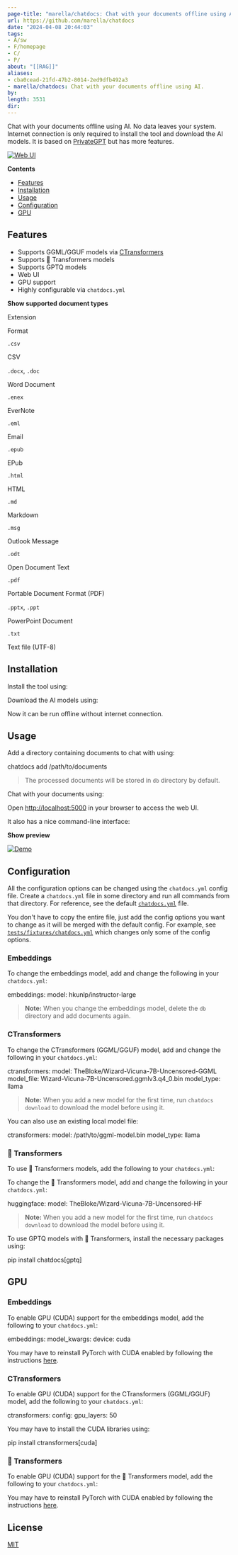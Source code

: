 ```yaml
---
page-title: "marella/chatdocs: Chat with your documents offline using AI."
url: https://github.com/marella/chatdocs
date: "2024-04-08 20:44:03"
tags: 
- A/sw
- F/homepage
- C/
- P/
about: "[[RAG]]"
aliases: 
- cba0cead-21fd-47b2-8014-2ed9dfb492a3
- marella/chatdocs: Chat with your documents offline using AI.
by: 
length: 3531
dir: 
---
```


Chat with your documents offline using AI. No data leaves your system. Internet connection is only required to install the tool and download the AI models. It is based on [PrivateGPT](https://github.com/imartinez/privateGPT) but has more features.

[![Web UI](https://github.com/marella/chatdocs/raw/main/docs/demo.png)](https://github.com/marella/chatdocs/raw/main/docs/demo.png)

**Contents**

-   [Features](https://github.com/marella/chatdocs#features)
-   [Installation](https://github.com/marella/chatdocs#installation)
-   [Usage](https://github.com/marella/chatdocs#usage)
-   [Configuration](https://github.com/marella/chatdocs#configuration)
-   [GPU](https://github.com/marella/chatdocs#gpu)

## Features

[](https://github.com/marella/chatdocs#features)

-   Supports GGML/GGUF models via [CTransformers](https://github.com/marella/ctransformers)
-   Supports 🤗 Transformers models
-   Supports GPTQ models
-   Web UI
-   GPU support
-   Highly configurable via `chatdocs.yml`

**Show supported document types**  

Extension

Format

`.csv`

CSV

`.docx`, `.doc`

Word Document

`.enex`

EverNote

`.eml`

Email

`.epub`

EPub

`.html`

HTML

`.md`

Markdown

`.msg`

Outlook Message

`.odt`

Open Document Text

`.pdf`

Portable Document Format (PDF)

`.pptx`, `.ppt`

PowerPoint Document

`.txt`

Text file (UTF-8)

## Installation

[](https://github.com/marella/chatdocs#installation)

Install the tool using:

Download the AI models using:

Now it can be run offline without internet connection.

## Usage

[](https://github.com/marella/chatdocs#usage)

Add a directory containing documents to chat with using:

chatdocs add /path/to/documents

> The processed documents will be stored in `db` directory by default.

Chat with your documents using:

Open [http://localhost:5000](http://localhost:5000/) in your browser to access the web UI.

It also has a nice command-line interface:

**Show preview**

[![Demo](https://github.com/marella/chatdocs/raw/main/docs/cli.png)](https://github.com/marella/chatdocs/raw/main/docs/cli.png)

## Configuration

[](https://github.com/marella/chatdocs#configuration)

All the configuration options can be changed using the `chatdocs.yml` config file. Create a `chatdocs.yml` file in some directory and run all commands from that directory. For reference, see the default [`chatdocs.yml`](https://github.com/marella/chatdocs/blob/main/chatdocs/data/chatdocs.yml) file.

You don't have to copy the entire file, just add the config options you want to change as it will be merged with the default config. For example, see [`tests/fixtures/chatdocs.yml`](https://github.com/marella/chatdocs/blob/main/tests/fixtures/chatdocs.yml) which changes only some of the config options.

### Embeddings

[](https://github.com/marella/chatdocs#embeddings)

To change the embeddings model, add and change the following in your `chatdocs.yml`:

embeddings:
  model: hkunlp/instructor-large

> **Note:** When you change the embeddings model, delete the `db` directory and add documents again.

### CTransformers

[](https://github.com/marella/chatdocs#ctransformers)

To change the CTransformers (GGML/GGUF) model, add and change the following in your `chatdocs.yml`:

ctransformers:
  model: TheBloke/Wizard-Vicuna-7B-Uncensored-GGML
  model\_file: Wizard-Vicuna-7B-Uncensored.ggmlv3.q4\_0.bin
  model\_type: llama

> **Note:** When you add a new model for the first time, run `chatdocs download` to download the model before using it.

You can also use an existing local model file:

ctransformers:
  model: /path/to/ggml-model.bin
  model\_type: llama

### 🤗 Transformers

[](https://github.com/marella/chatdocs#-transformers)

To use 🤗 Transformers models, add the following to your `chatdocs.yml`:

To change the 🤗 Transformers model, add and change the following in your `chatdocs.yml`:

huggingface:
  model: TheBloke/Wizard-Vicuna-7B-Uncensored-HF

> **Note:** When you add a new model for the first time, run `chatdocs download` to download the model before using it.

To use GPTQ models with 🤗 Transformers, install the necessary packages using:

pip install chatdocs\[gptq\]

## GPU

[](https://github.com/marella/chatdocs#gpu)

### Embeddings

[](https://github.com/marella/chatdocs#embeddings-1)

To enable GPU (CUDA) support for the embeddings model, add the following to your `chatdocs.yml`:

embeddings:
  model\_kwargs:
    device: cuda

You may have to reinstall PyTorch with CUDA enabled by following the instructions [here](https://pytorch.org/get-started/locally/).

### CTransformers

[](https://github.com/marella/chatdocs#ctransformers-1)

To enable GPU (CUDA) support for the CTransformers (GGML/GGUF) model, add the following to your `chatdocs.yml`:

ctransformers:
  config:
    gpu\_layers: 50

You may have to install the CUDA libraries using:

pip install ctransformers\[cuda\]

### 🤗 Transformers

[](https://github.com/marella/chatdocs#-transformers-1)

To enable GPU (CUDA) support for the 🤗 Transformers model, add the following to your `chatdocs.yml`:

You may have to reinstall PyTorch with CUDA enabled by following the instructions [here](https://pytorch.org/get-started/locally/).

## License

[](https://github.com/marella/chatdocs#license)

[MIT](https://github.com/marella/chatdocs/blob/main/LICENSE)